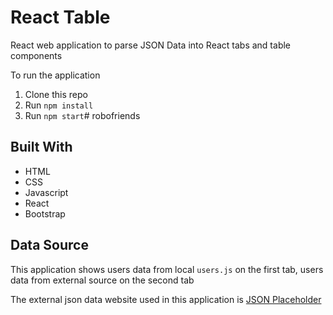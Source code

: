 # React Table
React web application to parse JSON Data into React tabs and table components

To run the application

1. Clone this repo
2. Run `npm install`
3. Run `npm start`# robofriends

## Built With

* HTML
* CSS
* Javascript
* React
* Bootstrap

## Data Source

This application shows users data from local `users.js` on the first tab, users data from external source on the second tab

The external json data website used in this application is [JSON Placeholder](https://jsonplaceholder.typicode.com/)

